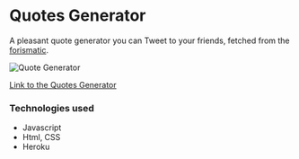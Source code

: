 # Quotes Generator

A pleasant quote generator you can Tweet to your friends, fetched from the [forismatic](https://forismatic.com/en/api/).

![Quote Generator](https://drive.google.com/uc?export=view&id=1gEToVqJcXUfGL3stDxeFZDRJjWPPuVHI)

[Link to the Quotes Generator](https://sharonjseg.github.io/quote_generator/)

### Technologies used

- Javascript
- Html, CSS
- Heroku
